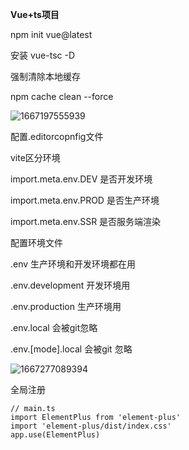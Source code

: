 **Vue+ts项目**

npm init vue@latest

安装 vue-tsc -D

强制清除本地缓存

npm cache clean --force

![1667197555939](C:\Users\dyqiang\AppData\Roaming\Typora\typora-user-images\1667197555939.png)

配置.editorcopnfig文件

vite区分环境

import.meta.env.DEV 是否开发环境

import.meta.env.PROD 是否生产环境

import.meta.env.SSR 是否服务端渲染

配置环境文件

.env  生产环境和开发环境都在用

.env.development   开发环境用

.env.production 生产环境用

.env.local 会被git忽略

.env.[mode].local 会被git 忽略 

![1667277089394](C:\Users\dyqiang\AppData\Roaming\Typora\typora-user-images\1667277089394.png)

全局注册

```
// main.ts
import ElementPlus from 'element-plus'
import 'element-plus/dist/index.css'
app.use(ElementPlus)
```